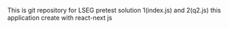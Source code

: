 This is git repository for LSEG pretest solution 1(index.js) and 2(q2.js)
this application create with react-next js
